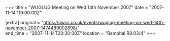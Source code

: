 +++
title = "WUGLUG Meeting on Wed 14th November 2007"
date = "2007-11-14T19:00:00Z"

[extra]
original = "https://uwcs.co.uk/events/wuglug-meeting-on-wed-14th-november-2007-1474489002698/"    
end_time = "2007-11-14T20:30:00Z"
location = "Ramphal R0.03/4"
+++



